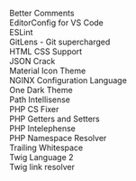Better Comments  
EditorConfig for VS Code  
ESLint  
GitLens - Git supercharged  
HTML CSS Support  
JSON Crack  
Material Icon Theme  
NGINX Configuration Language  
One Dark Theme  
Path Intellisense  
PHP CS Fixer  
PHP Getters and Setters  
PHP Intelephense  
PHP Namespace Resolver  
Trailing Whitespace  
Twig Language 2  
Twig link resolver  
